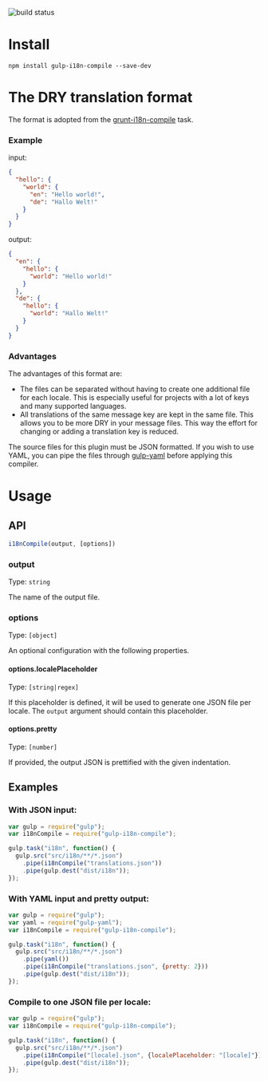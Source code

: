 ![build status](https://travis-ci.org/svi3c/gulp-i18n-compile.svg?branch=master)

# Install

    npm install gulp-i18n-compile --save-dev

# The DRY translation format

The format is adopted from the
[grunt-i18n-compile](https://www.npmjs.com/package/grunt-i18n-compile#the-translation-format) task.

### Example

input:

```json
{
  "hello": {
    "world": {
      "en": "Hello world!",
      "de": "Hallo Welt!"
    }
  }
}
```

output:

```json
{
  "en": {
    "hello": {
      "world": "Hello world!"
    }
  },
  "de": {
    "hello": {
      "world": "Hallo Welt!"
    }
  }
}
```

### Advantages

The advantages of this format are:

 * The files can be separated without having to create one additional file for each locale. This is especially useful
 for projects with a lot of keys and many supported languages.
 * All translations of the same message key are kept in the same file. This allows you to be more DRY in your message
 files. This way the effort for changing or adding a translation key is reduced.

The source files for this plugin must be JSON formatted. If you wish to use YAML, you can pipe the files through
[gulp-yaml](https://www.npmjs.com/package/gulp-yaml) before applying this compiler.

# Usage

## API

```js
i18nCompile(output, [options])
```

### output
Type: `string`

The name of the output file.

### options
Type: `[object]`

An optional configuration with the following properties.

#### options.localePlaceholder
Type: `[string|regex]`

If this placeholder is defined, it will be used to generate one JSON file per locale.
The `output` argument should contain this placeholder.

#### options.pretty
Type: `[number]`

If provided, the output JSON is prettified with the given indentation.

## Examples

### With JSON input:
```js
var gulp = require("gulp");
var i18nCompile = require("gulp-i18n-compile");

gulp.task("i18n", function() {
  gulp.src("src/i18n/**/*.json")
    .pipe(i18nCompile("translations.json"))
    .pipe(gulp.dest("dist/i18n"));
});
```

### With YAML input and pretty output:
```js
var gulp = require("gulp");
var yaml = require("gulp-yaml");
var i18nCompile = require("gulp-i18n-compile");

gulp.task("i18n", function() {
  gulp.src("src/i18n/**/*.json")
    .pipe(yaml())
    .pipe(i18nCompile("translations.json", {pretty: 2}))
    .pipe(gulp.dest("dist/i18n"));
});
```

### Compile to one JSON file per locale:

```js
var gulp = require("gulp");
var i18nCompile = require("gulp-i18n-compile");

gulp.task("i18n", function() {
  gulp.src("src/i18n/**/*.json")
    .pipe(i18nCompile("[locale].json", {localePlaceholder: "[locale]"}))
    .pipe(gulp.dest("dist/i18n"));
});
```
